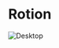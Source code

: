 # Rotion
 
![Desktop](https://user-images.githubusercontent.com/53982668/206946408-4a9f41e0-9a21-4344-a44e-d4a082878272.png)
